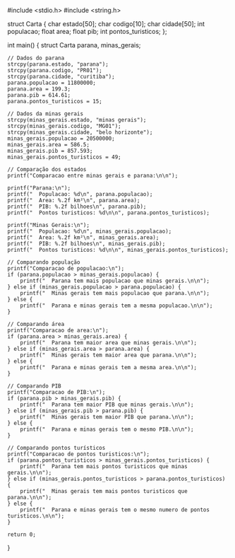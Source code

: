 #include <stdio.h>
#include <string.h>

struct Carta {
    char estado[50];
    char codigo[10];
    char cidade[50];
    int populacao;
    float area;
    float pib;
    int pontos_turisticos;
};

int main() {
    struct Carta parana, minas_gerais;

    // Dados do parana
    strcpy(parana.estado, "parana");
    strcpy(parana.codigo, "PR01");
    strcpy(parana.cidade, "curitiba");
    parana.populacao = 11800000;
    parana.area = 199.3;
    parana.pib = 614.61;
    parana.pontos_turisticos = 15;

    // Dados da minas gerais
    strcpy(minas_gerais.estado, "minas gerais");
    strcpy(minas_gerais.codigo, "MG01");
    strcpy(minas_gerais.cidade, "belo horizonte");
    minas_gerais.populacao = 20500000;
    minas_gerais.area = 586.5;
    minas_gerais.pib = 857.593;
    minas_gerais.pontos_turisticos = 49;

    // Comparação dos estados
    printf("Comparacao entre minas gerais e parana:\n\n");

    printf("Parana:\n");
    printf("  Populacao: %d\n", parana.populacao);
    printf("  Area: %.2f km²\n", parana.area);
    printf("  PIB: %.2f bilhoes\n", parana.pib);
    printf("  Pontos turisticos: %d\n\n", parana.pontos_turisticos);

    printf("Minas Gerais:\n");
    printf("  Populacao: %d\n", minas_gerais.populacao);
    printf("  Area: %.2f km²\n", minas_gerais.area);
    printf("  PIB: %.2f bilhoes\n", minas_gerais.pib);
    printf("  Pontos turisticos: %d\n\n", minas_gerais.pontos_turisticos);

    // Comparando população
    printf("Comparacao de populacao:\n");
    if (parana.populacao > minas_gerais.populacao) {
        printf("  Parana tem mais populacao que minas gerais.\n\n");
    } else if (minas_gerais.populacao > parana.populacao) {
        printf("  Minas gerais tem mais populacao que parana.\n\n");
    } else {
        printf("  Parana e minas gerais tem a mesma populacao.\n\n");
    }

    // Comparando área
    printf("Comparacao de area:\n");
    if (parana.area > minas_gerais.area) {
        printf("  Parana tem maior area que minas gerais.\n\n");
    } else if (minas_gerais.area > parana.area) {
        printf("  Minas gerais tem maior area que parana.\n\n");
    } else {
        printf("  Parana e minas gerais tem a mesma area.\n\n");
    }

    // Comparando PIB
    printf("Comparacao de PIB:\n");
    if (parana.pib > minas_gerais.pib) {
        printf("  Parana tem maior PIB que minas gerais.\n\n");
    } else if (minas_gerais.pib > parana.pib) {
        printf("  Minas gerais tem maior PIB que parana.\n\n");
    } else {
        printf("  Parana e minas gerais tem o mesmo PIB.\n\n");
    }

    // Comparando pontos turísticos
    printf("Comparacao de pontos turisticos:\n");
    if (parana.pontos_turisticos > minas_gerais.pontos_turisticos) {
        printf("  Parana tem mais pontos turisticos que minas gerais.\n\n");
    } else if (minas_gerais.pontos_turisticos > parana.pontos_turisticos) {
        printf("  Minas gerais tem mais pontos turisticos que parana.\n\n");
    } else {
        printf("  Parana e minas gerais tem o mesmo numero de pontos turisticos.\n\n");
    }

    return 0;
}
